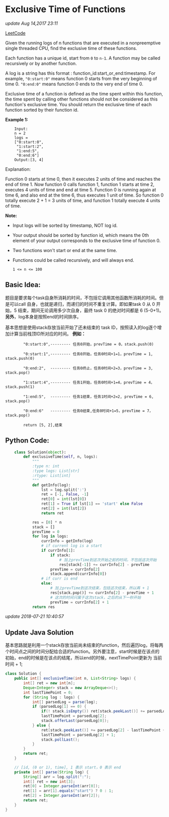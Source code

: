 # Exclusive Time of Functions

_update Aug 14,2017 23:11_

[LeetCode](https://leetcode.com/problems/exclusive-time-of-functions/description/)

Given the running logs of n functions that are executed in a nonpreemptive single threaded CPU, find the exclusive time of these functions.

Each function has a unique id, start from `0` to `n-1`. A function may be called recursively or by another function.

A log is a string has this format : function\_id:start\_or\_end:timestamp. For example, `"0:start:0"` means function 0 starts from the very beginning of time 0. `"0:end:0"` means function 0 ends to the very end of time 0.

Exclusive time of a function is defined as the time spent within this function, the time spent by calling other functions should not be considered as this function's exclusive time. You should return the exclusive time of each function sorted by their function id.

**Example 1:**

```text
    Input:
    n = 2
    logs =
    ["0:start:0",
     "1:start:2",
     "1:end:5",
     "0:end:6"]
    Output:[3, 4]
```

Explanation:

Function 0 starts at time 0, then it executes 2 units of time and reaches the end of time 1. Now function 0 calls function 1, function 1 starts at time 2, executes 4 units of time and end at time 5. Function 0 is running again at time 6, and also end at the time 6, thus executes 1 unit of time. So function 0 totally execute 2 + 1 = 3 units of time, and function 1 totally execute 4 units of time.

**Note:**

* Input logs will be sorted by timestamp, NOT log id.
* Your output should be sorted by function id, which means the 0th element of your output corresponds to the exclusive time of function 0.
* Two functions won't start or end at the same time.
* Functions could be called recursively, and will always end.

  `1 <= n <= 100`

## Basic Idea:

题目是要求每个task自身所消耗的时间，不包括它调用其他函数所消耗的时间。但是可以call 自身，也就是递归，而递归的时间不重复计算。即如果task 0 从 0 开始，5 结束，期间无论调用多少次自身，最终 task 0 的绝对时间都是 6 \(5-0+1\)。**另外**，log本身是按照end的时间排序。

基本思想是使用stack存放当前开始了还未结束的 task ID，按照读入的log逐个增加计算当前栈顶ID所对应的时间。 **例如：**

```text
        "0:start:0",--------- 任务0开始，prevTime = 0，stack.push(0)

        "0:start:1",--------- 任务0开始，任务0时间+1=1，prevTime = 1, stack.push(0)

        "0:end:2",  --------- 任务0终止，任务0时间+2=3，prevTime = 3, stack.pop()

        "1:start:4",--------- 任务1开始，任务0时间+1=4，prevTime = 4，stack.push(1)

        "1:end:5",  --------- 任务1结束，任务1时间+2=2, prevTime = 6, stack.pop()

        "0:end:6"   --------- 任务0结束,任务0时间+1=5，prevTime = 7，stack.pop()

        return [5, 2],结束
```

## Python Code:

```python
    class Solution(object):
        def exclusiveTime(self, n, logs):
            """
            :type n: int
            :type logs: List[str]
            :rtype: List[int]
            """
            def getInfo(log):
                lst = log.split(':')
                ret = [-1, False, -1]
                ret[0] = int(lst[0])
                ret[1] = True if lst[1] == 'start' else False
                ret[2] = int(lst[2])
                return ret

            res = [0] * n
            stack = []
            prevTime = 0
            for log in logs:
                currInfo = getInfo(log)
                # if current log is a start
                if currInfo[1]:
                    if stack:
                        # 加上prevTime到这次开始之前的时间，不包括这次开始
                        res[stack[-1]] += currInfo[2] - prevTime
                    prevTime = currInfo[2]
                    stack.append(currInfo[0])
                # if curr is end
                else:
                    # 加上prevTime到这次结束，包括这次结束，所以再 + 1
                    res[stack.pop()] += currInfo[2] - prevTime + 1
                    # 这次的时间只属于这次stack，之后的从下一秒开始
                    prevTime = currInfo[2] + 1
            return res
```

_update 2018-07-21 10:40:57_

## Update Java Solution

基本思路就是利用一个stack存放当前尚未结束的function，然后遍历log，将每两个时间点之间的时间分配给合适的function。另外要注意，start时候是在该点的初始，end的时候是在该点的结尾，所以end的时候，nextTimePoint更新为 当前时间 + 1;

```java
class Solution {
    public int[] exclusiveTime(int n, List<String> logs) {
        int[] ret = new int[n];
        Deque<Integer> stack = new ArrayDeque<>();
        int lastTimePoint = 0;
        for (String log : logs) {
            int[] parsedLog = parse(log);
            if (parsedLog[1] == 0) {
                if(! stack.isEmpty()) ret[stack.peekLast()] += parsedLog[2] - lastTimePoint;
                lastTimePoint = parsedLog[2];
                stack.offerLast(parsedLog[0]);
            } else {
                ret[stack.peekLast()] += parsedLog[2] - lastTimePoint + 1;
                lastTimePoint = parsedLog[2] + 1;
                stack.pollLast();
            }
        }
        return ret;
    }

    // [id, (0 or 1), time], 1 表示 start，0 表示 end
    private int[] parse(String log) {
        String[] arr = log.split(":");   
        int[] ret = new int[3];
        ret[0] = Integer.parseInt(arr[0]);
        ret[1] = arr[1].equals("start") ? 0 : 1;
        ret[2] = Integer.parseInt(arr[2]);
        return ret;
    }
}
```

